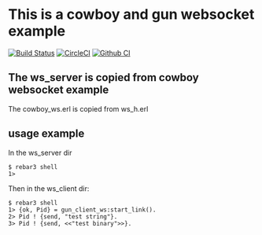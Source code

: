 # This is a cowboy and gun websocket example

[![Build Status](https://travis-ci.org/getong/cowboy_gun_websocket_example.svg?branch=master)](https://travis-ci.org/getong/cowboy_gun_websocket_example)
[![CircleCI](https://circleci.com/gh/getong/cowboy_gun_websocket_example.svg?style=svg)](https://circleci.com/gh/getong/cowboy_gun_websocket_example)
[![Github CI](https://github.com/getong/cowboy_gun_websocket_example/workflows/ci/badge.svg)](https://github.com/getong/cowboy_gun_websocket_example/workflows/ci/badge.svg)
## The ws_server is copied from cowboy websocket example
The cowboy_ws.erl is copied from ws_h.erl

## usage example
In the ws_server dir

``` shell
$ rebar3 shell
1>
```
Then in the ws_client dir:

``` shell
$ rebar3 shell
1> {ok, Pid} = gun_client_ws:start_link().
2> Pid ! {send, "test string"}.
3> Pid ! {send, <<"test binary">>}.
```
